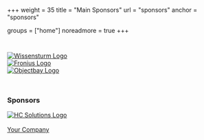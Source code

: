 +++
weight = 35
title = "Main Sponsors"
url = "sponsors"
anchor = "sponsors"

groups = ["home"]
noreadmore = true
+++


<div class="row blocks" style="padding: 2em 0;">
	<div class="four columns block">
		<div class="block-heading"><a href="http://www.wissensturm.at">
			<img src="/images/2017/Sponsor/wissensturm-linz.jpg" alt="Wissensturm Logo" style="max-height: 5em; max-width: 100%;"><br/>
		</a></div>
	</div>
	<div class="four columns block">
		<div class="block-heading"><a href="https://fronius.com">
			<img src="/images/2018/Sponsor/Fronius-Logo.png" alt="Fronius Logo" style="max-height: 5em; max-width: 100%;"><br/>
		</a></div>
	</div>
	<div class="four columns block">
		<div class="block-heading"><a href="https://objectbay.com">
			<img src="/images/2018/Sponsor/objectbay.png" alt="Objectbay Logo" style="max-height: 5em; max-width: 100%;"><br/>
		</a></div>
	</div>
</div>

### Sponsors

<div class="row blocks">
  <div class="four columns block">
		<div class="block-heading"><a href="https://hcsolutions.at">
			<img src="/images/2018/Sponsor/hcsolutions-logo.png" alt="HC Solutions Logo" style="max-height: 5em; max-width: 100%;"><br/>
		</a></div>
	</div>
	<div class="four columns block">
		<div class="block-heading"><a href="mailto:info@socrates-conference.at?Subject=SoCraTes%20Day%20Linz%20Sponsoring">
			<i class="fa fa-question" aria-hidden="true" style="font-size: 5em;"></i><br/>
			Your Company
		</a></div>
	</div>
  <div class="four columns block">
	</div>

</div>

<!--more-->

